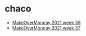 # chaco

* [MakeOverMonday 2021 week 36](https://github.com/aaizemberg/chaco/blob/main/mom2021w36.html)
* [MakeOverMonday 2021 week 37](https://github.com/aaizemberg/chaco/blob/main/mom2021w37.html)
